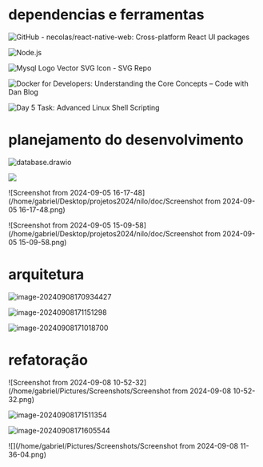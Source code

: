 



# dependencias e ferramentas

![GitHub - necolas/react-native-web: Cross-platform React UI packages](https://repository-images.githubusercontent.com/37153337/9d0a6780-394a-11eb-9fd1-6296a684b124)

![Node.js](https://hermes.dio.me/articles/cover/008f9f92-c9f8-4d4f-b760-70c44f0b5e82.png)

![Mysql Logo Vector SVG Icon - SVG Repo](https://www.svgrepo.com/show/303251/mysql-logo.svg)









![Docker for Developers: Understanding the Core Concepts – Code with Dan Blog](https://blog.codewithdan.com/wp-content/uploads/2023/06/Docker-Logo.png)



![Day 5 Task: Advanced Linux Shell Scripting](https://media.licdn.com/dms/image/v2/D5612AQFGpfoGBwZNtw/article-cover_image-shrink_600_2000/article-cover_image-shrink_600_2000/0/1696021862617?e=2147483647&v=beta&t=lX1NX4eRbXYe9f4581_85X9YIilk2d-NxKZ-T5dNi5Y)











# planejamento do desenvolvimento





![database.drawio](/home/gabriel/Desktop/projetos2024/nilo/doc/database.drawio.png)























![](/home/gabriel/snap/typora/90/.config/Typora/typora-user-images/image-20240903211341835.png)

![Screenshot from 2024-09-05 16-17-48](/home/gabriel/Desktop/projetos2024/nilo/doc/Screenshot from 2024-09-05 16-17-48.png)



![Screenshot from 2024-09-05 15-09-58](/home/gabriel/Desktop/projetos2024/nilo/doc/Screenshot from 2024-09-05 15-09-58.png)





# arquitetura

![image-20240908170934427](/home/gabriel/snap/typora/90/.config/Typora/typora-user-images/image-20240908170934427.png)







![image-20240908171151298](/home/gabriel/snap/typora/90/.config/Typora/typora-user-images/image-20240908171151298.png)















![image-20240908171018700](/home/gabriel/snap/typora/90/.config/Typora/typora-user-images/image-20240908171018700.png)





# refatoração 





![Screenshot from 2024-09-08 10-52-32](/home/gabriel/Pictures/Screenshots/Screenshot from 2024-09-08 10-52-32.png)



![image-20240908171511354](/home/gabriel/snap/typora/90/.config/Typora/typora-user-images/image-20240908171511354.png)



![image-20240908171605544](/home/gabriel/snap/typora/90/.config/Typora/typora-user-images/image-20240908171605544.png)

![](/home/gabriel/Pictures/Screenshots/Screenshot from 2024-09-08 11-36-04.png)

